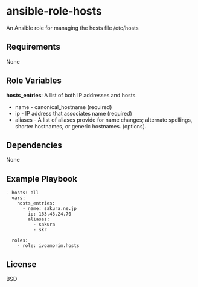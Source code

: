 ansible-role-hosts
=========

An Ansible role for managing the hosts file /etc/hosts

Requirements
------------

None

Role Variables
--------------

**hosts_entries**: A list of both IP addresses and hosts.

* name - canonical_hostname (required)
* ip - IP address that associates name (required)
* aliases - A list of aliases provide for name changes; alternate spellings, shorter hostnames, or generic hostnames. (options).

Dependencies
------------

None

Example Playbook
------------
```
- hosts: all
  vars:
    hosts_entries:
      - name: sakura.ne.jp
        ip: 163.43.24.70
        aliases:
          - sakura
          - skr

  roles:
    - role: ivoamorim.hosts
```

License
-------

BSD
